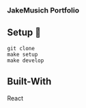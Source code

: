 ### JakeMusich Portfolio 

## Setup :shower:
```
git clone
make setup
make develop
```

## Built-With 
React
